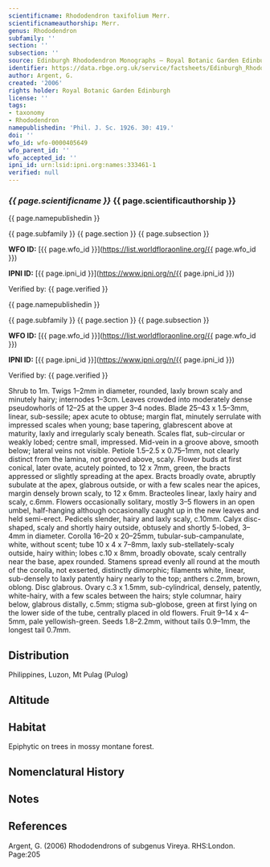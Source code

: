 ```yaml
---
scientificname: Rhododendron taxifolium Merr.
scientificnameauthorship: Merr.
genus: Rhododendron
subfamily: ''
section: ''
subsection: ''
source: Edinburgh Rhododendron Monographs – Royal Botanic Garden Edinburgh
identifier: https://data.rbge.org.uk/service/factsheets/Edinburgh_Rhododendron_Monographs.xhtml
author: Argent, G.
created: '2006'
rights holder: Royal Botanic Garden Edinburgh
license: ''
tags:
- taxonomy
- Rhododendron
namepublishedin: 'Phil. J. Sc. 1926. 30: 419.'
doi: ''
wfo_id: wfo-0000405649
wfo_parent_id: ''
wfo_accepted_id: ''
ipni_id: urn:lsid:ipni.org:names:333461-1
verified: null
---
```

### _{{ page.scientificname }}_ {{ page.scientificauthorship }}
 {{ page.namepublishedin }}

{{ page.subfamily }} {{ page.section }} {{ page.subsection }}

**WFO ID:** [{{ page.wfo_id }}](https://list.worldfloraonline.org/{{ page.wfo_id }})

**IPNI ID:** [{{ page.ipni_id }}](https://www.ipni.org/n/{{ page.ipni_id }})

Verified by: {{ page.verified }}

 {{ page.namepublishedin }}

{{ page.subfamily }} {{ page.section }} {{ page.subsection }}

**WFO ID:** [{{ page.wfo_id }}](https://list.worldfloraonline.org/{{ page.wfo_id }})

**IPNI ID:** [{{ page.ipni_id }}](https://www.ipni.org/n/{{ page.ipni_id }})

Verified by: {{ page.verified }}



Shrub to 1m. Twigs 1–2mm in diameter, rounded, laxly brown scaly and minutely hairy; internodes 1–3cm. Leaves crowded into moderately dense pseudo­whorls of 12–25 at the upper 3–4 nodes. Blade 25–43 x 1.5–3mm, linear, sub-sessile; apex acute to obtuse; margin flat, minutely serrulate with impressed scales when young; base tapering, glabrescent above at maturity, laxly and irregularly scaly beneath. Scales flat, sub-circular or weakly lobed; centre small, impressed. Mid-vein in a groove above, smooth below; lateral veins not visible. Petiole 1.5–2.5 x 0.75–1mm, not clearly distinct from the lamina, not grooved above, scaly. Flower buds at first conical, later ovate, acutely pointed, to 12 x 7mm, green, the bracts appressed or slightly spreading at the apex. Bracts broadly ovate, abruptly subulate at the apex, glabrous outside, or with a few scales near the apices, margin densely brown scaly, to 12 x 6mm. Bracteoles linear, laxly hairy and scaly, c.6mm. Flowers occasionally solitary, mostly 3–5 flowers in an open umbel, half-hanging although occasionally caught up in the new leaves and held semi-erect. Pedicels slender, hairy and laxly scaly, c.10mm. Calyx disc-shaped, scaly and shortly hairy outside, obtusely and shortly 5-lobed, 3–4mm in diameter. Corolla 16–20 x 20–25mm, tubular-sub-campanulate, white, without scent; tube 10 x 4 x 7–8mm, laxly sub-stellately-scaly outside, hairy within; lobes c.10 x 8mm, broadly obovate, scaly centrally near the base, apex rounded. Stamens spread evenly all round at the mouth of the corolla, not exserted, distinctly di­morphic; filaments white, linear, sub-densely to laxly patently hairy nearly to the top; anthers c.2mm, brown, oblong. Disc glabrous. Ovary c.3 x 1.5mm, sub-cylindrical, densely, patently, white-hairy, with a few scales between the hairs; style columnar, hairy below, glabrous distally, c.5mm; stigma sub-globose, green at first lying on the lower side of the tube, centrally placed in old flowers. Fruit 9–14 x 4–5mm, pale yellowish-green. Seeds 1.8–2.2mm, without tails 0.9–1mm, the longest tail 0.7mm.

## Distribution
Philippines, Luzon, Mt Pulag (Pulog)

## Altitude


## Habitat
Epiphytic on trees in mossy montane forest.

## Nomenclatural History

                       
## Notes


## References

Argent, G. (2006) Rhododendrons of subgenus Vireya. RHS:London. Page:205

